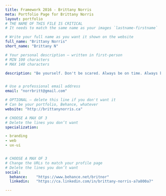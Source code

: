 ```yaml
---
title: Framework 2016 - Brittany Norris
meta: Portfolio Page for Brittany Norris
layout: portfolio
# THE NAME OF THIS FILE IS CRITICAL
# It needs to match the same name as your images `lastname-firstname`

# Write your full name as you want it shown on the website
full_name: "Brittany Norris"
short_name: "Brittany N"

# Your personal description — written in first-person
# MIN 100 characters
# MAX 140 characters

description: "Be yourself. Don't be scared. Always be on time. Always be polite. I am a designer with a background in business marketing. I am your solution and the differential edge you’ve been looking for. Thank You and Enjoy."


# Use a professional email address
email: "norrbritt@gmail.com"

# OPTIONAL — delete this line if you don't want it
# Can be your portfolio, Behance, whatever
website: "http://brittanynorris.ca"

# CHOOSE A MAX OF 3
# Delete the lines you don’t want
specialization:

- branding
- web
- ux-ui


# CHOOSE A MAX OF 3
# Change the URLs to match your profile page
# Delete the lines you don’t want
social:
  behance:    "https://www.behance.net/britnor"
  linkedin:   "https://ca.linkedin.com/in/brittany-norris-a7a800a7"

---
```

